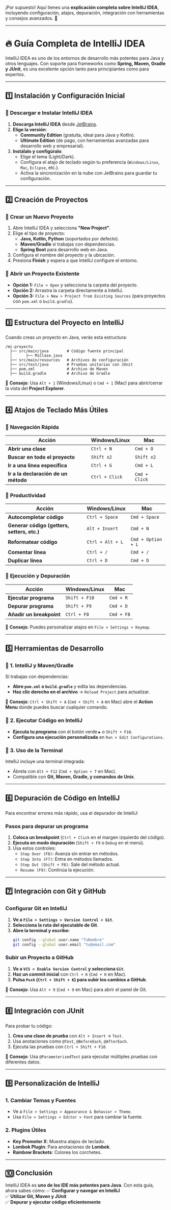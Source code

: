 ¡Por supuesto! Aquí tienes una **explicación completa sobre IntelliJ IDEA**, incluyendo configuración, atajos, depuración, integración con herramientas y consejos avanzados. 🚀  

---

# 🔥 **Guía Completa de IntelliJ IDEA**
IntelliJ IDEA es uno de los entornos de desarrollo más potentes para Java y otros lenguajes. Con soporte para frameworks como **Spring, Maven, Gradle y JUnit**, es una excelente opción tanto para principiantes como para expertos.

---

## **1️⃣ Instalación y Configuración Inicial**
### 🔹 **Descargar e Instalar IntelliJ IDEA**
1. **Descarga IntelliJ IDEA** desde [JetBrains](https://www.jetbrains.com/idea/download/).
2. **Elige la versión**:
   - **Community Edition** (gratuita, ideal para Java y Kotlin).
   - **Ultimate Edition** (de pago, con herramientas avanzadas para desarrollo web y empresarial).
3. **Instálalo y configúralo**:
   - Elige el tema (Light/Dark).
   - Configura el atajo de teclado según tu preferencia (`Windows/Linux`, `Mac`, `Eclipse`, etc.).
   - Activa la sincronización en la nube con JetBrains para guardar tu configuración.

---

## **2️⃣ Creación de Proyectos**
### 🔹 **Crear un Nuevo Proyecto**
1. Abre IntelliJ IDEA y selecciona **"New Project"**.
2. Elige el tipo de proyecto:
   - **Java, Kotlin, Python** (soportados por defecto).
   - **Maven/Gradle** si trabajas con dependencias.
   - **Spring Boot** para desarrollo web en Java.
3. Configura el nombre del proyecto y la ubicación.
4. Presiona **Finish** y espera a que IntelliJ configure el entorno.

### 🔹 **Abrir un Proyecto Existente**
- **Opción 1:** `File > Open` y selecciona la carpeta del proyecto.
- **Opción 2:** Arrastra la carpeta directamente a IntelliJ.
- **Opción 3:** `File > New > Project from Existing Sources` (para proyectos con `pom.xml` o `build.gradle`).

---

## **3️⃣ Estructura del Proyecto en IntelliJ**
Cuando creas un proyecto en Java, verás esta estructura:

```
/mi-proyecto
  ├── src/main/java        # Código fuente principal
  │      ├── MiClase.java
  ├── src/main/resources   # Archivos de configuración
  ├── src/test/java        # Pruebas unitarias con JUnit
  ├── pom.xml              # Archivo de Maven
  ├── build.gradle         # Archivo de Gradle
```

📌 **Consejo**: Usa `Alt + 1` (Windows/Linux) o `Cmd + 1` (Mac) para abrir/cerrar la vista del **Project Explorer**.

---

## **4️⃣ Atajos de Teclado Más Útiles**
### 🔹 **Navegación Rápida**
| **Acción** | **Windows/Linux** | **Mac** |
|------------|------------------|---------|
| **Abrir una clase** | `Ctrl + N` | `Cmd + O` |
| **Buscar en todo el proyecto** | `Shift x2` | `Shift x2` |
| **Ir a una línea específica** | `Ctrl + G` | `Cmd + L` |
| **Ir a la declaración de un método** | `Ctrl + Click` | `Cmd + Click` |

### 🔹 **Productividad**
| **Acción** | **Windows/Linux** | **Mac** |
|------------|------------------|---------|
| **Autocompletar código** | `Ctrl + Space` | `Cmd + Space` |
| **Generar código (getters, setters, etc.)** | `Alt + Insert` | `Cmd + N` |
| **Reformatear código** | `Ctrl + Alt + L` | `Cmd + Option + L` |
| **Comentar línea** | `Ctrl + /` | `Cmd + /` |
| **Duplicar línea** | `Ctrl + D` | `Cmd + D` |

### 🔹 **Ejecución y Depuración**
| **Acción** | **Windows/Linux** | **Mac** |
|------------|------------------|---------|
| **Ejecutar programa** | `Shift + F10` | `Cmd + R` |
| **Depurar programa** | `Shift + F9` | `Cmd + D` |
| **Añadir un breakpoint** | `Ctrl + F8` | `Cmd + F8` |

📌 **Consejo**: Puedes personalizar atajos en `File > Settings > Keymap`.

---

## **5️⃣ Herramientas de Desarrollo**
### 🔹 **1. IntelliJ y Maven/Gradle**
Si trabajas con dependencias:
- **Abre `pom.xml` o `build.gradle`** y edita las dependencias.
- **Haz clic derecho en el archivo** → `Reload Project` para actualizar.

📌 **Consejo**: `Ctrl + Shift + A` (`Cmd + Shift + A` en Mac) abre el **Action Menu** donde puedes buscar cualquier comando.

### 🔹 **2. Ejecutar Código en IntelliJ**
- **Ejecuta tu programa** con el botón verde `▶` o `Shift + F10`.
- **Configura una ejecución personalizada** en `Run > Edit Configurations`.

### 🔹 **3. Uso de la Terminal**
IntelliJ incluye una terminal integrada:
- Ábrela con `Alt + F12` (`Cmd + Option + T` en Mac).
- Compatible con **Git, Maven, Gradle, y comandos de Unix**.

---

## **6️⃣ Depuración de Código en IntelliJ**
Para encontrar errores más rápido, usa el depurador de IntelliJ:

### **Pasos para depurar un programa**
1. **Coloca un breakpoint** (`Ctrl + Click` en el margen izquierdo del código).
2. **Ejecuta en modo depuración** (`Shift + F9` o `Debug` en el menú).
3. Usa estos controles:
   - `Step Over (F8)`: Avanza sin entrar en métodos.
   - `Step Into (F7)`: Entra en métodos llamados.
   - `Step Out (Shift + F8)`: Sale del método actual.
   - `Resume (F9)`: Continúa la ejecución.

---

## **7️⃣ Integración con Git y GitHub**
### **Configurar Git en IntelliJ**
1. **Ve a `File > Settings > Version Control > Git`**.
2. **Selecciona la ruta del ejecutable de Git**.
3. **Abre la terminal y escribe:**
   ```sh
   git config --global user.name "TuNombre"
   git config --global user.email "tu@email.com"
   ```

### **Subir un Proyecto a GitHub**
1. **Ve a `VCS > Enable Version Control` y selecciona `Git`**.
2. **Haz un commit inicial** con `Ctrl + K` (`Cmd + K` en Mac).
3. **Pulsa `Push` (`Ctrl + Shift + K`) para subir los cambios a GitHub**.

📌 **Consejo**: Usa `Alt + 9` (`Cmd + 9` en Mac) para abrir el panel de Git.

---

## **8️⃣ Integración con JUnit**
Para probar tu código:
1. **Crea una clase de prueba** con `Alt + Insert` → `Test`.
2. Usa anotaciones como `@Test`, `@BeforeEach`, `@AfterEach`.
3. Ejecuta las pruebas con `Ctrl + Shift + F10`.

📌 **Consejo**: Usa `@ParameterizedTest` para ejecutar múltiples pruebas con diferentes datos.

---

## **9️⃣ Personalización de IntelliJ**
### **1. Cambiar Temas y Fuentes**
- Ve a `File > Settings > Appearance & Behavior > Theme`.
- Usa `File > Settings > Editor > Font` para cambiar la fuente.

### **2. Plugins Útiles**
- **Key Promoter X**: Muestra atajos de teclado.
- **Lombok Plugin**: Para anotaciones de **Lombok**.
- **Rainbow Brackets**: Colorea los corchetes.

---

## **🔟 Conclusión**
IntelliJ IDEA es **uno de los IDE más potentes para Java**. Con esta guía, ahora sabes cómo:
✅ **Configurar y navegar en IntelliJ**  
✅ **Utilizar Git, Maven y JUnit**  
✅ **Depurar y ejecutar código eficientemente**  

